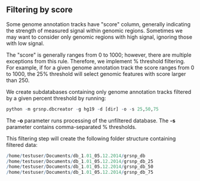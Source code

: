 


Filtering by score
-------------------
Some genome annotation tracks have "score" column, generally indicating the strength of measured signal within genomic regions. Sometimes we may want to consider only genomic regions with high signal, ignoring those with low signal.

The "score" is generally ranges from 0 to 1000; however, there are multiple exceptions from this rule. Therefore, we implement % threshold filtering. For example, if for a given genome annotation track the score ranges from 0 to 1000, the 25% threshold will select genomic features with score larger than 250.

We create subdatabases containing only genome annotation tracks filtered by a given percent threshold by running:


```r
python -m grsnp.dbcreator -g hg19 -d [dir] -o -s 25,50,75
```


The **-o** parameter runs processing of the unfiltered database.
The **-s** parameter contains comma-separated % thresholds.

This filtering step will create the following folder structure containing filtered data:


```r
/home/testuser/Documents/db_1.01_05.12.2014/grsnp_db
/home/testuser/Documents/db_1.01_05.12.2014/grsnp_db_25
/home/testuser/Documents/db_1.01_05.12.2014/grsnp_db_50
/home/testuser/Documents/db_1.01_05.12.2014/grsnp_db_75
```

